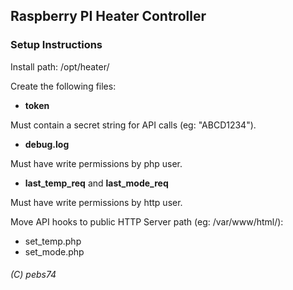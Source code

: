 ## Raspberry PI Heater Controller
### Setup Instructions

Install path: /opt/heater/

Create the following files:

- **token**
 
Must contain a secret string for API calls (eg: "ABCD1234").

- **debug.log**
 
Must have write permissions by php user.

- **last_temp_req** and **last_mode_req**
 
Must have write permissions by http user.

Move API hooks to public HTTP Server path (eg: /var/www/html/):

 - set_temp.php
 - set_mode.php


###### (C) pebs74
